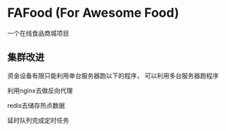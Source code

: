 # FAFood (For Awesome Food)
一个在线食品商城项目

## 集群改进
资金设备有限只能利用单台服务器跑以下的程序， 可以利用多台服务器跑程序

利用nginx去做反向代理

redis去储存热点数据

延时队列完成定时任务